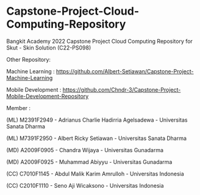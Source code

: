 # Capstone-Project-Cloud-Computing-Repository
Bangkit Academy 2022 Capstone Project Cloud Computing Repository for Skut - Skin Solution (C22-PS098)

Other Repository:

Machine Learning	: https://github.com/Albert-Setiawan/Capstone-Project-Machine-Learning

Mobile Development	: https://github.com/Chndr-3/Capstone-Project-Mobile-Development-Repository

Member	: 

(ML) M2391F2949 - Adrianus Charlie Hadirria Agelsadewa - Universitas Sanata Dharma

(ML) M7391F2950 - Albert Ricky Setiawan - Universitas Sanata Dharma

(MD) A2009F0905 - Chandra Wijaya - Universitas Gunadarma

(MD) A2009F0925 - Muhammad Abiyyu - Universitas Gunadarma

(CC) C7010F1145 - Abdul Malik Karim Amrulloh  - Universitas Indonesia

(CC) C2010F1110 - Seno Aji Wicaksono  - Universitas Indonesia

